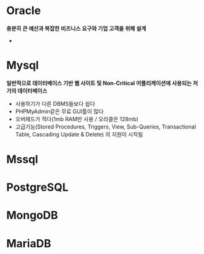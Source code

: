# Oracle

__충분히 큰 예산과 복잡한 비즈니스 요구와 기업 고객을 위해 설계__

- 

# Mysql

__일반적으로 데이터베이스 기반 웹 사이트 및 Non-Critical 어플리케이션에 사용되는 저가의 데이터베이스__

- 사용하기가 다른 DBMS들보다 쉽다
- PHPMyAdmin같은 무료 GUI툴이 많다
- 오버헤드가 적다(1mb RAM만 사용 / 오라클은 128mb)
- 고급기능(Stored Procedures, Triggers, View, Sub-Queries, Transactional Table, Cascading Update & Delete) 의 지원이 시작됨

# Mssql

# PostgreSQL

# MongoDB

# MariaDB